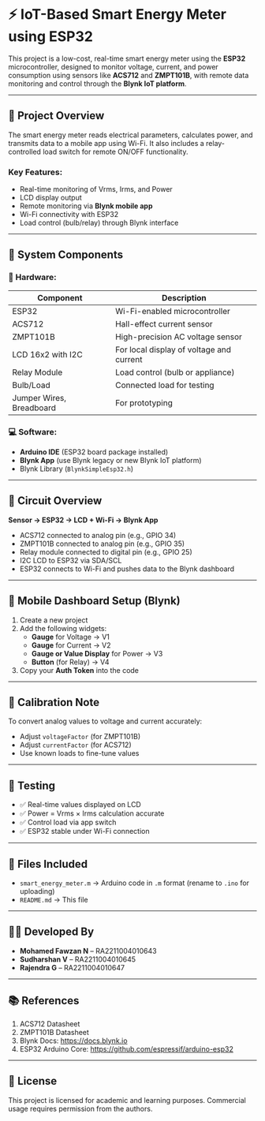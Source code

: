 # ⚡ IoT-Based Smart Energy Meter using ESP32

This project is a low-cost, real-time smart energy meter using the **ESP32** microcontroller, designed to monitor voltage, current, and power consumption using sensors like **ACS712** and **ZMPT101B**, with remote data monitoring and control through the **Blynk IoT platform**.

---

## 📌 Project Overview

The smart energy meter reads electrical parameters, calculates power, and transmits data to a mobile app using Wi-Fi. It also includes a relay-controlled load switch for remote ON/OFF functionality.

### Key Features:
- Real-time monitoring of Vrms, Irms, and Power
- LCD display output
- Remote monitoring via **Blynk mobile app**
- Wi-Fi connectivity with ESP32
- Load control (bulb/relay) through Blynk interface

---

## 🧠 System Components

### 🔧 Hardware:
| Component              | Description                              |
|------------------------|------------------------------------------|
| ESP32                  | Wi-Fi-enabled microcontroller            |
| ACS712                 | Hall-effect current sensor               |
| ZMPT101B               | High-precision AC voltage sensor         |
| LCD 16x2 with I2C      | For local display of voltage and current |
| Relay Module           | Load control (bulb or appliance)         |
| Bulb/Load              | Connected load for testing               |
| Jumper Wires, Breadboard | For prototyping                       |

### 💻 Software:
- **Arduino IDE** (ESP32 board package installed)
- **Blynk App** (use Blynk legacy or new Blynk IoT platform)
- Blynk Library (`BlynkSimpleEsp32.h`)

---

## 🔌 Circuit Overview

**Sensor → ESP32 → LCD + Wi-Fi → Blynk App**

- ACS712 connected to analog pin (e.g., GPIO 34)
- ZMPT101B connected to analog pin (e.g., GPIO 35)
- Relay module connected to digital pin (e.g., GPIO 25)
- I2C LCD to ESP32 via SDA/SCL
- ESP32 connects to Wi-Fi and pushes data to the Blynk dashboard

---

## 📲 Mobile Dashboard Setup (Blynk)

1. Create a new project
2. Add the following widgets:
   - **Gauge** for Voltage → V1
   - **Gauge** for Current → V2
   - **Gauge or Value Display** for Power → V3
   - **Button** (for Relay) → V4
3. Copy your **Auth Token** into the code

---

## 🔧 Calibration Note

To convert analog values to voltage and current accurately:
- Adjust `voltageFactor` (for ZMPT101B)
- Adjust `currentFactor` (for ACS712)
- Use known loads to fine-tune values

---

## 🧪 Testing

- ✅ Real-time values displayed on LCD
- ✅ Power = Vrms × Irms calculation accurate
- ✅ Control load via app switch
- ✅ ESP32 stable under Wi-Fi connection

---

## 📁 Files Included

- `smart_energy_meter.m` → Arduino code in `.m` format (rename to `.ino` for uploading)
- `README.md` → This file

---

## 🧑‍💻 Developed By

- **Mohamed Fawzan N** – RA2211004010643  
- **Sudharshan V** – RA2211004010645  
- **Rajendra G** – RA2211004010647  

---

## 📚 References

1. ACS712 Datasheet  
2. ZMPT101B Datasheet  
3. Blynk Docs: https://docs.blynk.io  
4. ESP32 Arduino Core: https://github.com/espressif/arduino-esp32

---

## 📎 License

This project is licensed for academic and learning purposes. Commercial usage requires permission from the authors.
